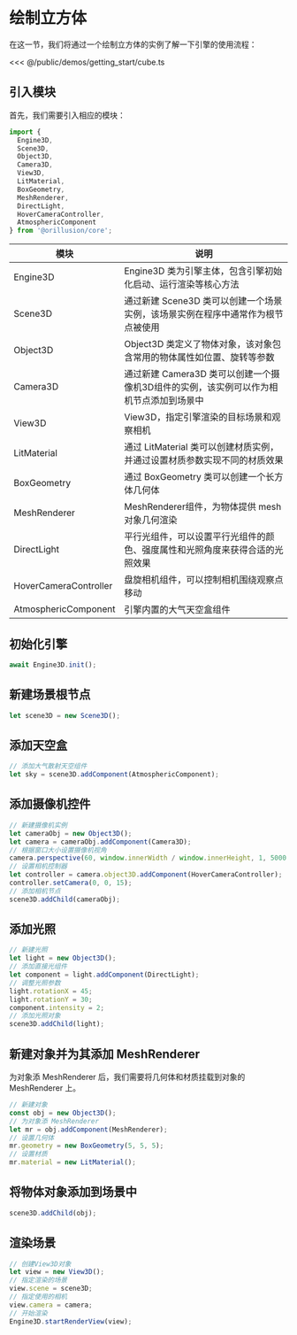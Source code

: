 # 绘制立方体   
在这一节，我们将通过一个绘制立方体的实例了解一下引擎的使用流程：

<Demo src="/demos/getting_start/cube.ts"></Demo>

<<< @/public/demos/getting_start/cube.ts

## 引入模块
首先，我们需要引入相应的模块：
```ts
import {
  Engine3D,
  Scene3D,
  Object3D,
  Camera3D,
  View3D,
  LitMaterial,
  BoxGeometry,
  MeshRenderer,
  DirectLight,
  HoverCameraController,
  AtmosphericComponent
} from '@orillusion/core';
```
| 模块 | 说明 |
| --- | --- |
| Engine3D | Engine3D 类为引擎主体，包含引擎初始化启动、运行渲染等核心方法 |
| Scene3D | 通过新建 Scene3D 类可以创建一个场景实例，该场景实例在程序中通常作为根节点被使用 |
| Object3D | Object3D 类定义了物体对象，该对象包含常用的物体属性如位置、旋转等参数 |
| Camera3D | 通过新建 Camera3D 类可以创建一个摄像机3D组件的实例，该实例可以作为相机节点添加到场景中 |
| View3D | View3D，指定引擎渲染的目标场景和观察相机 |
| LitMaterial | 通过 LitMaterial 类可以创建材质实例，并通过设置材质参数实现不同的材质效果 |
| BoxGeometry | 通过 BoxGeometry 类可以创建一个长方体几何体 |
| MeshRenderer | MeshRenderer组件，为物体提供 mesh 对象几何渲染 |
| DirectLight | 平行光组件，可以设置平行光组件的颜色、强度属性和光照角度来获得合适的光照效果 |
| HoverCameraController | 盘旋相机组件，可以控制相机围绕观察点移动 |
| AtmosphericComponent | 引擎内置的大气天空盒组件 |

## 初始化引擎
```ts
await Engine3D.init();
```

## 新建场景根节点
```ts
let scene3D = new Scene3D();
```

## 添加天空盒
```ts
// 添加大气散射天空组件
let sky = scene3D.addComponent(AtmosphericComponent);
```

## 添加摄像机控件
```ts
// 新建摄像机实例
let cameraObj = new Object3D();
let camera = cameraObj.addComponent(Camera3D);
// 根据窗口大小设置摄像机视角
camera.perspective(60, window.innerWidth / window.innerHeight, 1, 5000.0);
// 设置相机控制器
let controller = camera.object3D.addComponent(HoverCameraController);
controller.setCamera(0, 0, 15);
// 添加相机节点
scene3D.addChild(cameraObj);
```

## 添加光照
```ts
// 新建光照
let light = new Object3D();
// 添加直接光组件
let component = light.addComponent(DirectLight);
// 调整光照参数
light.rotationX = 45;
light.rotationY = 30;
component.intensity = 2;
// 添加光照对象
scene3D.addChild(light);
```

## 新建对象并为其添加 MeshRenderer
为对象添 MeshRenderer 后，我们需要将几何体和材质挂载到对象的 MeshRenderer 上。
```ts
// 新建对象
const obj = new Object3D();
// 为对象添 MeshRenderer
let mr = obj.addComponent(MeshRenderer);
// 设置几何体
mr.geometry = new BoxGeometry(5, 5, 5);
// 设置材质
mr.material = new LitMaterial();
```

## 将物体对象添加到场景中
```ts
scene3D.addChild(obj);
```

## 渲染场景
```ts
// 创建View3D对象
let view = new View3D();
// 指定渲染的场景
view.scene = scene3D;
// 指定使用的相机
view.camera = camera;
// 开始渲染
Engine3D.startRenderView(view);
```
